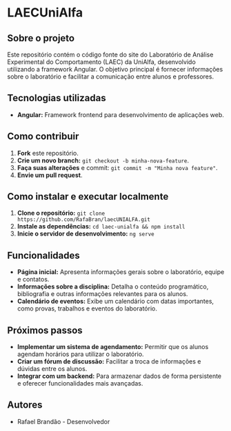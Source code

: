 # LAECUniAlfa

## Sobre o projeto
Este repositório contém o código fonte do site do Laboratório de Análise Experimental do Comportamento (LAEC) da UniAlfa, desenvolvido utilizando a framework Angular. O objetivo principal é fornecer informações sobre o laboratório e facilitar a comunicação entre alunos e professores.

## Tecnologias utilizadas
* **Angular:** Framework frontend para desenvolvimento de aplicações web.

## Como contribuir
1. **Fork** este repositório.
2. **Crie um novo branch:** `git checkout -b minha-nova-feature`.
3. **Faça suas alterações** e commit: `git commit -m "Minha nova feature"`.
4. **Envie um pull request**.

## Como instalar e executar localmente
1. **Clone o repositório:** `git clone https://github.com/RafaBran/laecUNIALFA.git`
2. **Instale as dependências:** `cd laec-unialfa && npm install`
3. **Inicie o servidor de desenvolvimento:** `ng serve`

## Funcionalidades
* **Página inicial:** Apresenta informações gerais sobre o laboratório, equipe e contatos.
* **Informações sobre a disciplina:** Detalha o conteúdo programático, bibliografia e outras informações relevantes para os alunos.
* **Calendário de eventos:** Exibe um calendário com datas importantes, como provas, trabalhos e eventos do laboratório.

## Próximos passos
* **Implementar um sistema de agendamento:** Permitir que os alunos agendam horários para utilizar o laboratório.
* **Criar um fórum de discussão:** Facilitar a troca de informações e dúvidas entre os alunos.
* **Integrar com um backend:** Para armazenar dados de forma persistente e oferecer funcionalidades mais avançadas.

## Autores
* Rafael Brandão - Desenvolvedor
